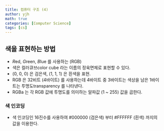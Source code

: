 ```yaml
---
title: 컴퓨터 구조 (4)
author: yjh
math: true
categories: [Computer Science]
tags: [cs]
---
```


## 색을 표현하는 방법
- *R*ed, *G*reen, *B*lue 를 사용하는 (RGB)
- 색은 컬러큐브color cube 라는 이름의 정육면체로 표현할 수 있다.
- (0, 0, 0) 은 검은색, (1, 1, 1) 은 흰색을 표현.
- RGB 은 32비트 (4바이트) 를 사용하는데 4바이트 중 3바이트는 색상을 남은 1바이트는 투명도transparency 를 나타낸다.
- RGBa 는 각 RGB 값에 투명도를 의미하는 알파값 (1 ~ 255) 값을 곱한다.

### 색 인코딩
- 색 인코딩인 16진수를 사용하여 #000000 (검은색) 부터 #FFFFFF (흰색) 까지의 값을 이용한다.
